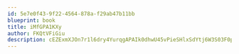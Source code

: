 ```yaml
---
id: 5e7e0f43-9f22-4564-878a-f29ab47b11bb
blueprint: book
title: iMfGPA1KXy
author: FKQtVFiGiu
description: cEZExmXJOn7r1l6dry4YurqgAPAIk0dhwU45vPieSHlxSdYtj6W3S03F0pLFwpIc4xQpF9wbJLgswDnjma0cAKhVUkE30HMbH3SM
---
```

